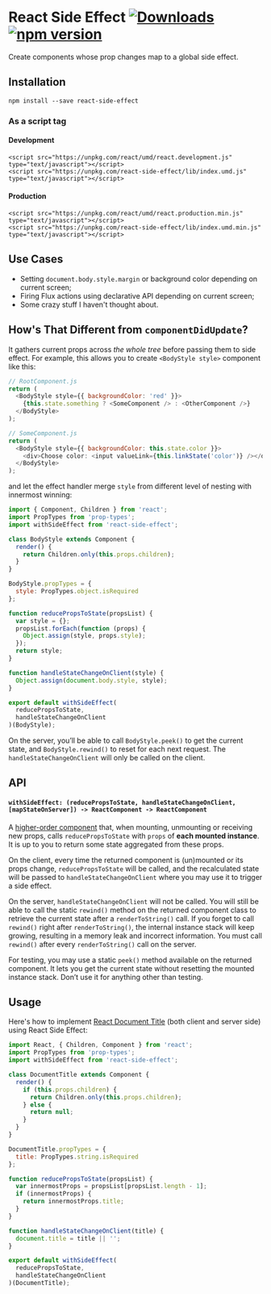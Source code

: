 # React Side Effect [![Downloads](https://img.shields.io/npm/dm/react-side-effect.svg)](https://npmjs.com/react-side-effect) [![npm version](https://img.shields.io/npm/v/react-side-effect.svg?style=flat)](https://www.npmjs.com/package/react-side-effect)

Create components whose prop changes map to a global side effect.

## Installation

```
npm install --save react-side-effect
```

### As a script tag

#### Development

```
<script src="https://unpkg.com/react/umd/react.development.js" type="text/javascript"></script>
<script src="https://unpkg.com/react-side-effect/lib/index.umd.js" type="text/javascript"></script>
```

#### Production

```
<script src="https://unpkg.com/react/umd/react.production.min.js" type="text/javascript"></script>
<script src="https://unpkg.com/react-side-effect/lib/index.umd.min.js" type="text/javascript"></script>
```

## Use Cases

* Setting `document.body.style.margin` or background color depending on current screen;
* Firing Flux actions using declarative API depending on current screen;
* Some crazy stuff I haven't thought about.

## How's That Different from `componentDidUpdate`?

It gathers current props across *the whole tree* before passing them to side effect. For example, this allows you to create `<BodyStyle style>` component like this:

```js
// RootComponent.js
return (
  <BodyStyle style={{ backgroundColor: 'red' }}>
    {this.state.something ? <SomeComponent /> : <OtherComponent />}
  </BodyStyle>
);

// SomeComponent.js
return (
  <BodyStyle style={{ backgroundColor: this.state.color }}>
    <div>Choose color: <input valueLink={this.linkState('color')} /></div>
  </BodyStyle>
);
```

and let the effect handler merge `style` from different level of nesting with innermost winning:

```js
import { Component, Children } from 'react';
import PropTypes from 'prop-types';
import withSideEffect from 'react-side-effect';

class BodyStyle extends Component {
  render() {
    return Children.only(this.props.children);
  }
}

BodyStyle.propTypes = {
  style: PropTypes.object.isRequired
};

function reducePropsToState(propsList) {
  var style = {};
  propsList.forEach(function (props) {
    Object.assign(style, props.style);
  });
  return style;
}

function handleStateChangeOnClient(style) {
  Object.assign(document.body.style, style);
}

export default withSideEffect(
  reducePropsToState,
  handleStateChangeOnClient
)(BodyStyle);
```

On the server, you’ll be able to call `BodyStyle.peek()` to get the current state, and `BodyStyle.rewind()` to reset for each next request. The `handleStateChangeOnClient` will only be called on the client.

## API

#### `withSideEffect: (reducePropsToState, handleStateChangeOnClient, [mapStateOnServer]) -> ReactComponent -> ReactComponent`

A [higher-order component](https://medium.com/@dan_abramov/mixins-are-dead-long-live-higher-order-components-94a0d2f9e750) that, when mounting, unmounting or receiving new props, calls `reducePropsToState` with `props` of **each mounted instance**. It is up to you to return some state aggregated from these props.

On the client, every time the returned component is (un)mounted or its props change, `reducePropsToState` will be called, and the recalculated state will be passed to `handleStateChangeOnClient` where you may use it to trigger a side effect.

On the server, `handleStateChangeOnClient` will not be called. You will still be able to call the static `rewind()` method on the returned component class to retrieve the current state after a `renderToString()` call. If you forget to call `rewind()` right after `renderToString()`, the internal instance stack will keep growing, resulting in a memory leak and incorrect information. You must call `rewind()` after every `renderToString()` call on the server.

For testing, you may use a static `peek()` method available on the returned component. It lets you get the current state without resetting the mounted instance stack. Don’t use it for anything other than testing.

## Usage

Here's how to implement [React Document Title](https://github.com/gaearon/react-document-title) (both client and server side) using React Side Effect:

```js
import React, { Children, Component } from 'react';
import PropTypes from 'prop-types';
import withSideEffect from 'react-side-effect';

class DocumentTitle extends Component {
  render() {
    if (this.props.children) {
      return Children.only(this.props.children);
    } else {
      return null;
    }
  }
}

DocumentTitle.propTypes = {
  title: PropTypes.string.isRequired
};

function reducePropsToState(propsList) {
  var innermostProps = propsList[propsList.length - 1];
  if (innermostProps) {
    return innermostProps.title;
  }
}

function handleStateChangeOnClient(title) {
  document.title = title || '';
}

export default withSideEffect(
  reducePropsToState,
  handleStateChangeOnClient
)(DocumentTitle);
```
